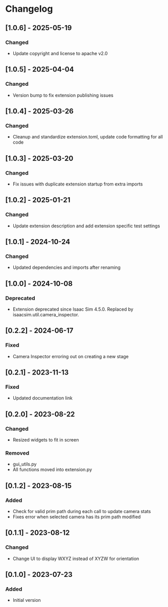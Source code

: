 # Changelog
## [1.0.6] - 2025-05-19
### Changed
- Update copyright and license to apache v2.0

## [1.0.5] - 2025-04-04
### Changed
- Version bump to fix extension publishing issues

## [1.0.4] - 2025-03-26
### Changed
- Cleanup and standardize extension.toml, update code formatting for all code

## [1.0.3] - 2025-03-20
### Changed
- Fix issues with duplicate extension startup from extra imports

## [1.0.2] - 2025-01-21
### Changed
- Update extension description and add extension specific test settings

## [1.0.1] - 2024-10-24
### Changed
- Updated dependencies and imports after renaming

## [1.0.0] - 2024-10-08
### Deprecated
- Extension deprecated since Isaac Sim 4.5.0. Replaced by isaacsim.util.camera_inspector.

## [0.2.2] - 2024-06-17
### Fixed
- Camera Inspector erroring out on creating a new stage

## [0.2.1] - 2023-11-13
### Fixed
- Updated documentation link

## [0.2.0] - 2023-08-22
### Changed
- Resized widgets to fit in screen

### Removed
- gui_utils.py
- All functions moved into extension.py

## [0.1.2] - 2023-08-15
### Added
- Check for valid prim path during each call to update camera stats
- Fixes error when selected camera has its prim path modified

## [0.1.1] - 2023-08-12
### Changed
- Change UI to display WXYZ instead of XYZW for orientation

## [0.1.0] - 2023-07-23
### Added
- Initial version
